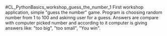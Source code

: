 #CL_PythonBasics_workshop_guess_the_number_1
First workshop application, simple "guess the number" game. Program is choosing random number from 1 to 100 and askinng user for a guess.
Answers are compare with computer picked number and according to it computer is giving answers like: "too big", "too small", "You win".

